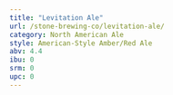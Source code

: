 ```yaml
---
title: "Levitation Ale"
url: /stone-brewing-co/levitation-ale/
category: North American Ale
style: American-Style Amber/Red Ale
abv: 4.4
ibu: 0
srm: 0
upc: 0
---
```


